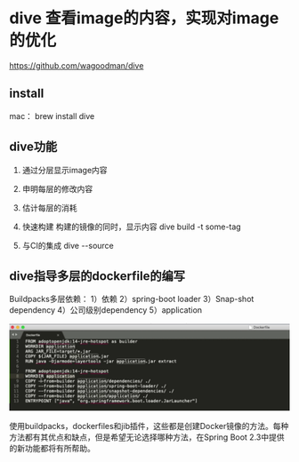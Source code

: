 # dive 查看image的内容，实现对image的优化

https://github.com/wagoodman/dive

## install

mac： brew install dive

## dive功能

1. 通过分层显示image内容

2. 申明每层的修改内容

3. 估计每层的消耗

4. 快速构建
构建的镜像的同时，显示内容
dive build -t some-tag  

5. 与CI的集成
dive <your-image> --source <source>

## dive指导多层的dockerfile的编写

Buildpacks多层依赖：
1）依赖
2）spring-boot loader
3）Snap-shot dependency
4）公司级别dependency
5）application

![dockfile](./img/dive-muti-stage.png)

使用buildpacks，dockerfiles和jib插件，这些都是创建Docker镜像的方法。每种方法都有其优点和缺点，但是希望无论选择哪种方法，在Spring Boot 2.3中提供的新功能都将有所帮助。
